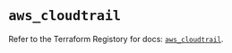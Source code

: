 # `aws_cloudtrail`

Refer to the Terraform Registory for docs: [`aws_cloudtrail`](https://registry.terraform.io/providers/hashicorp/aws/5.17.0/docs/resources/cloudtrail).
